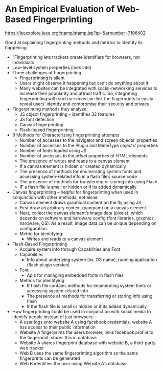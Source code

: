 # An Empirical Evaluation of Web-Based Fingerprinting

<https://ieeexplore.ieee.org/stamp/stamp.jsp?tp=&arnumber=7106402>

Good at explaining fingerprinting methods and metrics to identify its happening

- “Fingerprinting lets trackers create identifiers for browsers, not individuals
- Low-level system properties (look into)
- Three challenges of fingerprinting
  - Fingerprinting is silent
  - Users might observe it happening but can’t do anything about it
  - Many websites can be integrated with social-networking services to increase their popularity and attract traffic. So, integrating fingerprinting with such services can link the fingerprints to easily reveal users’ identity and compromise their security and privacy
- Fingerprinting methods they analyze:
  - JS object fingerprinting – identifies 32 features
  - JS font detection
  - Canvas fingerprinting
  - Flash-based fingerprinting
- 9 Methods for Characterizing fingerprinting attempts
  - Number of accesses to the navigator and  screen objects’ properties
  - Number of accesses to the Plugin and MimeType objects’ properties
  - Number of fonts loaded using JS
  - Number of accesses to the offset properties of HTML elements
  - The presence of writes and reads to a canvas element
  - If a canvas element is hidden or created dynamically
  - The presence of methods for enumerating system fonts and accessing system-related info in a flash file’s source code
  - The presence of methods for transferring or storing info using Flash
  - IF a flash file is small or hidden or if its added dynamically
- Canvas fingerprinting – helpful for fingerprinting when used in conjunction with other methods, not alone
  - Canvas element draws graphical content on the fly using JS
  - First draw an arbitrary context (pangram) on a canvas element
  - Next, collect the canvas element’s image data (pixels), which depends on software and hardware config (font libraries, graphics hardware, OS). As a result, image data can be unique depending on configuration.
  - Metric for identifying:
    - Writes and reads to a canvas element
- Flash-Based Fingerprinting
  - Acquire system info through Capabilities and Font
  - Capabilities
    - Info about underlying system (ex. OS name), running application (flash plugin version)
  - Font
    - Apis for managing embedded fonts in flash files
  - Metrics for identifying:
    - If flash file contains methods for enumerating system fonts or accessing system-related info
    - The presence of methods for transferring or storing info using flash
    - If the flash file is small or hidden or if its added dynamically
- How fingerprinting could be used in conjunction with social media to identify people instead of just browsers:
  - A user logs onto website A using facebook credentials, website A has access to their public information
  - Website A fingerprints the users browser, links facebook profile to the fingerprint, stores this in database
  - Website A shares fingerprint database with website B, a third-party web tracker
  - Web B uses the same fingerprinting algorithm so the same fingerprints can be generated
  - Web B identifies the user using Website A’s database.
